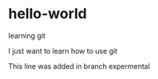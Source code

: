 # hello-world
learning git

I just want to learn how to use git

This line was added in branch expermental

